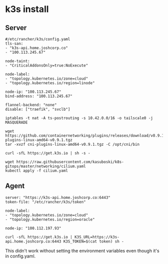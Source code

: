# k3s install

## Server
```
#/etc/rancher/k3s/config.yaml
tls-san:
- "k3s-api.home.joshcorp.co"
- "100.113.245.67"

node-taint:
- "CriticalAddonsOnly=true:NoExecute"

node-label:
- "topology.kubernetes.io/zone=cloud"
- "topology.kubernetes.io/region=linode"

node-ip: "100.113.245.67"
bind-address: "100.113.245.67"

flannel-backend: "none"
disable: ["traefik", "svclb"]
```

`iptables -t nat -A ts-postrouting -s 10.42.0.0/16 -o tailscale0 -j MASQUERADE`

```
wget https://github.com/containernetworking/plugins/releases/download/v0.9.1/cni-plugins-linux-amd64-v0.9.1.tgz
tar -xvzf cni-plugins-linux-amd64-v0.9.1.tgz -C /opt/cni/bin
```

```
curl -sfL https://get.k3s.io | sh -s -

wget https://raw.githubusercontent.com/kasuboski/k8s-gitops/master/networking/cilium.yaml
kubectl apply -f cilium.yaml
```

## Agent
```
server: "https://k3s-api.home.joshcorp.co:6443"
token-file: "/etc/rancher/k3s/token"

node-label:
- "topology.kubernetes.io/zone=cloud"
- "topology.kubernetes.io/region=oracle"

node-ip: "100.112.197.93"
```
`curl -sfL https://get.k3s.io | K3S_URL=https://k3s-api.home.joshcorp.co:6443 K3S_TOKEN=$(cat token) sh -`

This didn't work without setting the environment variables even though it's in config.yaml.
